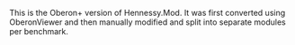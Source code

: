 This is the Oberon+ version of Hennessy.Mod.
It was first converted using OberonViewer and then manually 
modified and split into separate modules per benchmark.

